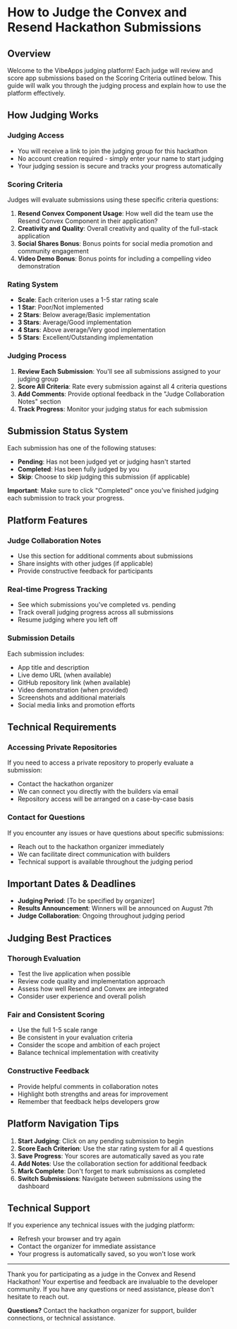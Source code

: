 # How to Judge the Convex and Resend Hackathon Submissions

## Overview

Welcome to the VibeApps judging platform! Each judge will review and score app submissions based on the Scoring Criteria outlined below. This guide will walk you through the judging process and explain how to use the platform effectively.

## How Judging Works

### Judging Access

- You will receive a link to join the judging group for this hackathon
- No account creation required - simply enter your name to start judging
- Your judging session is secure and tracks your progress automatically

### Scoring Criteria

Judges will evaluate submissions using these specific criteria questions:

1. **Resend Convex Component Usage**: How well did the team use the Resend Convex Component in their application?
2. **Creativity and Quality**: Overall creativity and quality of the full-stack application
3. **Social Shares Bonus**: Bonus points for social media promotion and community engagement
4. **Video Demo Bonus**: Bonus points for including a compelling video demonstration

### Rating System

- **Scale**: Each criterion uses a 1-5 star rating scale
- **1 Star**: Poor/Not implemented
- **2 Stars**: Below average/Basic implementation
- **3 Stars**: Average/Good implementation
- **4 Stars**: Above average/Very good implementation
- **5 Stars**: Excellent/Outstanding implementation

### Judging Process

1. **Review Each Submission**: You'll see all submissions assigned to your judging group
2. **Score All Criteria**: Rate every submission against all 4 criteria questions
3. **Add Comments**: Provide optional feedback in the "Judge Collaboration Notes" section
4. **Track Progress**: Monitor your judging status for each submission

## Submission Status System

Each submission has one of the following statuses:

- **Pending**: Has not been judged yet or judging hasn't started
- **Completed**: Has been fully judged by you
- **Skip**: Choose to skip judging this submission (if applicable)

**Important**: Make sure to click "Completed" once you've finished judging each submission to track your progress.

## Platform Features

### Judge Collaboration Notes

- Use this section for additional comments about submissions
- Share insights with other judges (if applicable)
- Provide constructive feedback for participants

### Real-time Progress Tracking

- See which submissions you've completed vs. pending
- Track overall judging progress across all submissions
- Resume judging where you left off

### Submission Details

Each submission includes:

- App title and description
- Live demo URL (when available)
- GitHub repository link (when available)
- Video demonstration (when provided)
- Screenshots and additional materials
- Social media links and promotion efforts

## Technical Requirements

### Accessing Private Repositories

If you need to access a private repository to properly evaluate a submission:

- Contact the hackathon organizer
- We can connect you directly with the builders via email
- Repository access will be arranged on a case-by-case basis

### Contact for Questions

If you encounter any issues or have questions about specific submissions:

- Reach out to the hackathon organizer immediately
- We can facilitate direct communication with builders
- Technical support is available throughout the judging period

## Important Dates & Deadlines

- **Judging Period**: [To be specified by organizer]
- **Results Announcement**: Winners will be announced on August 7th
- **Judge Collaboration**: Ongoing throughout judging period

## Judging Best Practices

### Thorough Evaluation

- Test the live application when possible
- Review code quality and implementation approach
- Assess how well Resend and Convex are integrated
- Consider user experience and overall polish

### Fair and Consistent Scoring

- Use the full 1-5 scale range
- Be consistent in your evaluation criteria
- Consider the scope and ambition of each project
- Balance technical implementation with creativity

### Constructive Feedback

- Provide helpful comments in collaboration notes
- Highlight both strengths and areas for improvement
- Remember that feedback helps developers grow

## Platform Navigation Tips

1. **Start Judging**: Click on any pending submission to begin
2. **Score Each Criterion**: Use the star rating system for all 4 questions
3. **Save Progress**: Your scores are automatically saved as you rate
4. **Add Notes**: Use the collaboration section for additional feedback
5. **Mark Complete**: Don't forget to mark submissions as completed
6. **Switch Submissions**: Navigate between submissions using the dashboard

## Technical Support

If you experience any technical issues with the judging platform:

- Refresh your browser and try again
- Contact the organizer for immediate assistance
- Your progress is automatically saved, so you won't lose work

---

Thank you for participating as a judge in the Convex and Resend Hackathon! Your expertise and feedback are invaluable to the developer community. If you have any questions or need assistance, please don't hesitate to reach out.

**Questions?** Contact the hackathon organizer for support, builder connections, or technical assistance.
